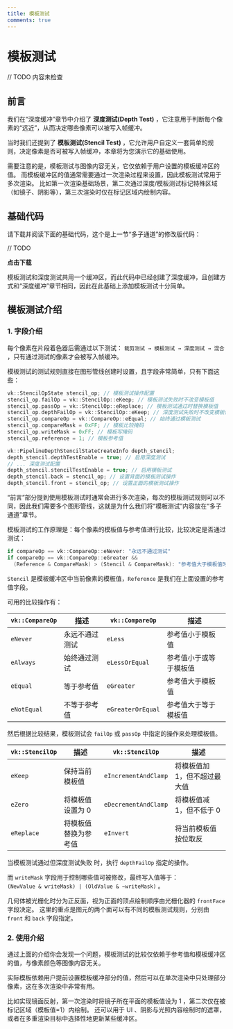 ```yaml
---
title: 模板测试
comments: true
---
```


# **模板测试**

// TODO 内容未检查

## **前言**

我们在“深度缓冲”章节中介绍了 **深度测试\(Depth Test\)** ，它注意用于判断每个像素的“远近”，从而决定哪些像素可以被写入帧缓冲。

当时我们还提到了 **模板测试\(Stencil Test\)** ，它允许用户自定义一套简单的规则，决定像素是否可被写入帧缓冲，本章将为您演示它的基础使用。

需要注意的是，模板测试与图像内容无关，它仅依赖于用户设置的模板缓冲区的值。
而模板缓冲区的值通常需要通过一次渲染过程来设置，因此模板测试常用于多次渲染。
比如第一次渲染基础场景，第二次通过深度/模板测试标记特殊区域（如镜子、阴影等），第三次渲染时仅在标记区域内绘制内容。

## **基础代码**

请下载并阅读下面的基础代码，这个是上一节“多子通道”的修改版代码：

// TODO

**点击下载**

模板测试和深度测试共用一个缓冲区，而此代码中已经创建了深度缓冲，且创建方式和“深度缓冲”章节相同，因此在此基础上添加模板测试十分简单。

## **模板测试介绍**

### 1. 字段介绍

每个像素在片段着色器后需通过以下测试： `裁剪测试 → 模板测试 → 深度测试 → 混合` ，只有通过测试的像素才会被写入帧缓冲。

模板测试的测试规则直接在图形管线创建时设置，且字段非常简单，只有下面这些：

```cpp
vk::StencilOpState stencil_op; // 模板测试操作配置
stencil_op.failOp = vk::StencilOp::eKeep; // 模板测试失败时不改变模板值
stencil_op.passOp = vk::StencilOp::eReplace; // 模板测试通过时替换模板值
stencil_op.depthFailOp = vk::StencilOp::eKeep; // 深度测试失败时不改变模板值
stencil_op.compareOp = vk::CompareOp::eEqual; // 始终通过模板测试
stencil_op.compareMask = 0xFF; // 模板比较掩码
stencil_op.writeMask = 0xFF; // 模板写掩码
stencil_op.reference = 1; // 模板参考值

vk::PipelineDepthStencilStateCreateInfo depth_stencil;
depth_stencil.depthTestEnable = true; // 启用深度测试
// ... 深度测试配置
depth_stencil.stencilTestEnable = true; // 启用模板测试
depth_stencil.back = stencil_op; // 设置背面的模板测试操作
depth_stencil.front = stencil_op; // 设置正面的模板测试操作
```

“前言”部分提到使用模板测试时通常会进行多次渲染，每次的模板测试规则可以不同，因此我们需要多个图形管线，这就是为什么我们将“模板测试”内容放在“多子通道”章节。

模板测试的工作原理是：每个像素的模板值与参考值进行比较，比较决定是否通过测试：

```cpp
if compareOp == vk::CompareOp::eNever: "永远不通过测试"
if compareOp == vk::CompareOp::eGreater && 
  (Reference & CompareMask) > (Stencil & CompareMask): "参考值大于模板值时通过测试"
```

`Stencil` 是模板缓冲区中当前像素的模板值，`Reference` 是我们在上面设置的参考值字段。

可用的比较操作有：

| `vk::CompareOp`       | 描述          | `vk::CompareOp`       | 描述          |
|-----------------------|-------------|-----------------------|-------------|
| `eNever`              | 永远不通过测试     | `eLess`               | 参考值小于模板值    |
| `eAlways`             | 始终通过测试      | `eLessOrEqual`        | 参考值小于或等于模板值 |
| `eEqual`              | 等于参考值       | `eGreater`            | 参考值大于模板值    |
| `eNotEqual`           | 不等于参考值      | `eGreaterOrEqual`     | 参考值大于等于模板值  |

然后根据比较结果，模板测试会 `failOp` 或 `passOp` 中指定的操作来处理模板值。

| `vk::StencilOp` | 描述         | `vk::StencilOp`      | 描述              |
|-----------------|------------|----------------------|-----------------|
| `eKeep`         | 保持当前模板值    | `eIncrementAndClamp` | 将模板值加 1，但不超过最大值 |
| `eZero`         | 将模板值设置为 0  | `eDecrementAndClamp` | 将模板值减 1，但不低于 0  |
| `eReplace`      | 将模板值替换为参考值 | `eInvert`            | 将当前模板值按位取反      |

当模板测试通过但深度测试失败 时，执行 `depthFailOp` 指定的操作。

而 `writeMask` 字段用于控制哪些值可被修改，最终写入值等于：   
 `(NewValue & writeMask) | (OldValue & ~writeMask)` 。

几何体被光栅化时分为正反面，视为正面的顶点绘制顺序由光栅化器的 `frontFace` 字段决定。
这里的重点是图元的两个面可以有不同的模板测试规则，分别由 `front` 和 `back` 字段指定。

### 2. 使用介绍

通过上面的介绍你会发现一个问题，模板测试的比较仅依赖于参考值和模板缓冲区的值，与像素颜色等图像内容无关。

实际模板依赖用户提前设置模板缓冲部分的值，然后可以在单次渲染中只处理部分像素，这在多次渲染中非常有用。

比如实现镜面反射，第一次渲染时将镜子所在平面的模板值设为 1 ，第二次仅在被标记区域（模板值=1）内绘制。
还可以用于 UI 、阴影与光照内容绘制时的遮罩，或者在多重渲染目标中选择性地更新某些缓冲区。



